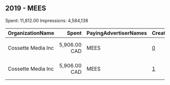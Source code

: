 ## 2019 - MEES 
Spent: 11,812.00
Impressions: 4,584,138

|OrganizationName|Spent|PayingAdvertiserNames|CreativeUrls|Impressions|Genders|AgeBrackets|CountryCodes|BillingAddresses|CandidateBallotInformation|
|:---|---:|:---|:---|---:|:---|:---|:---|:---|:---|
|Cossette Media Inc|5,906.00 CAD|MEES|[0](https://www.snap.com/political-ads/asset/9a340027391388f15c56f7d210269499839ead8cdaeb8ec7d9d583eeca793e7b?mediaType=mov)|2,312,990||18-|canada|"P.O. Box. 11613, Succ. Centre-ville,Montreal,H3C5V9,CA"||
|Cossette Media Inc|5,906.00 CAD|MEES|[1](https://www.snap.com/political-ads/asset/d4a4b39e768ee58de004145f04f0566d46330eec70cb2e94bdb1d24550395187?mediaType=mov)|2,271,148||18-|canada|"P.O. Box. 11613, Succ. Centre-ville,Montreal,H3C5V9,CA"||
